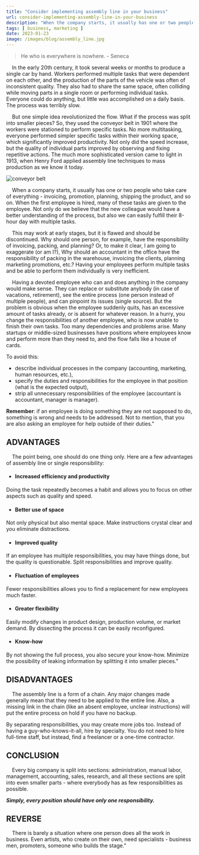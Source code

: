 ```yaml
---
title: "Consider implementing assembly line in your business"
url: consider-implementing-assembly-line-in-your-business
description: "When the company starts, it usually has one or two people who take care of everything. Having the employees performing multiple tasks is inneficient."
tags: [ business, marketing ]
date: 2023-01-23
image: /images/blog/assembly_line.jpg
---
```


> He who is everywhere is nowhere. - Seneca

    In the early 20th century, it took several weeks or months to produce a single car by hand. Workers performed multiple tasks that were dependent on each other, and the production of the parts of the vehicle was often of inconsistent quality. They also had to share the same space, often colliding while moving parts in a single room or performing individual tasks. Everyone could do anything, but little was accomplished on a daily basis. The process was terribly slow.

    But one simple idea revolutionized the flow. What if the process was split into smaller pieces? So, they used the conveyor belt in 1901 where the workers were stationed to perform specific tasks. No more multitasking, everyone performed simpler specific tasks within their working space, which significantly improved productivity. Not only did the speed increase, but the quality of individual parts improved by observing and fixing repetitive actions. The much more sophisticated version came to light in 1913, when Henry Ford applied assembly line techniques to mass production as we know it today.

![conveyor belt](/images/blog/conveyor_belt.jpg)

    When a company starts, it usually has one or two people who take care of everything - invoicing, promotion, planning, shipping the product, and so on. When the first employee is hired, many of these tasks are given to the employee. Not only do we believe that the new colleague would have a better understanding of the process, but also we can easily fulfill their 8-hour day with multiple tasks.

    This may work at early stages, but it is flawed and should be discontinued. Why should one person, for example, have the responsibility of invoicing, packing, and planning? Or, to make it clear, I am going to exaggerate (or am I?), Why should an accountant in the office have the responsibility of packing in the warehouse, invoicing the clients, planning marketing promotions, etc.? Having your employees perform multiple tasks and be able to perform them individually is very inefficient.

    Having a devoted employee who can and does anything in the company would make sense. They can replace or substitute anybody (in case of vacations, retirement), see the entire process (one person instead of multiple people), and can pinpoint its issues (single source). But the problem is obvious when the employee suddenly quits, has an excessive amount of tasks already, or is absent for whatever reason. In a hurry, you change the responsibilities of another employee, who is now unable to finish their own tasks. Too many dependencies and problems arise. Many startups or middle-sized businesses have positions where employees know and perform more than they need to, and the flow falls like a house of cards.

To avoid this:

- describe individual processes in the company (accounting, marketing, human resources, etc.),
- specify the duties and responsibilities for the employee in that position (what is the expected output),
- strip all unnecessary responsibilities of the employee (accountant is accountant, manager is manager).

**Remember**: if an employee is doing something they are not supposed to do, something is wrong and needs to be addressed. Not to mention, that you are also asking an employee for help outside of their duties."

## ADVANTAGES 

    The point being, one should do one thing only. Here are a few advantages of assembly line or single responsibility:

- #### Increased efficiency and productivity

Doing the task repeatedly becomes a habit and allows you to focus on other aspects such as quality and speed.

- #### Better use of space

Not only physical but also mental space. Make instructions crystal clear and you eliminate distractions.

- #### Improved quality

If an employee has multiple responsibilities, you may have things done, but the quality is questionable. Split responsibilities and improve quality.

- #### Fluctuation of employees

Fewer responsibilities allows you to find a replacement for new employees much faster.

- #### Greater flexibility

Easily modify changes in product design, production volume, or market demand. By dissecting the process it can be easily reconfigured.

- #### Know-how

By not showing the full process, you also secure your know-how. Minimize the possibility of leaking information by splitting it into smaller pieces."

## DISADVANTAGES

    The assembly line is a form of a chain. Any major changes made generally mean that they need to be applied to the entire line. Also, a missing link in the chain (like an absent employee, unclear instructions) will put the entire process on hold if you have no backup.

By separating responsibilities, you may create more jobs too. Instead of having a guy-who-knows-it-all, hire by specialty. You do not need to hire full-time staff, but instead, find a freelancer or a one-time contractor.

## CONCLUSION

    Every big company is split into sections: administration, manual labor, management, accounting, sales, research, and all these sections are split into even smaller parts - where everybody has as few responsibilities as possible.

***Simply, every position should have only one responsibility.***

## REVERSE

    There is barely a situation where one person does all the work in business. Even artists, who create on their own, need specialists - business men, promoters, someone who builds the stage."
